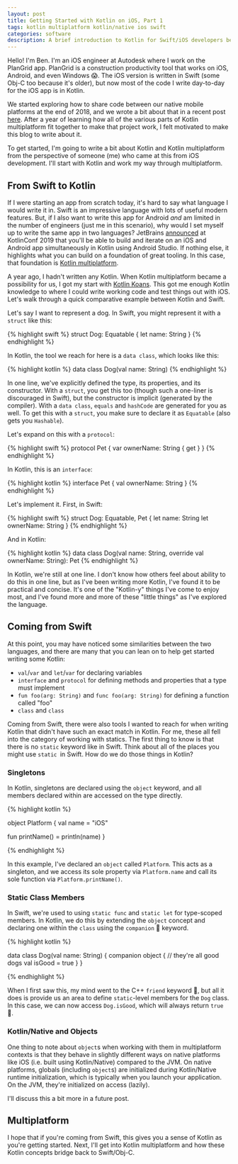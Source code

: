 ```yaml
---
layout: post
title: Getting Started with Kotlin on iOS, Part 1
tags: kotlin multiplatform kotlin/native ios swift
categories: software
description: A brief introduction to Kotlin for Swift/iOS developers before diving into Kotlin multiplatform.
---
```


Hello! I'm Ben. I'm an iOS engineer at Autodesk where I work on the PlanGrid app. PlanGrid is a construction productivity tool that works on iOS, Android, and even Windows 😱. The iOS version is written in Swift (some Obj-C too because it's older), but now most of the code I write day-to-day for the iOS app is in Kotlin.

We started exploring how to share code between our native mobile platforms at the end of 2018, and we wrote a bit about that in a recent post [here](https://medium.com/plangrid-technology/cross-platform-with-kotlin-native-at-plangrid-3e84b9cfe39c). After a year of learning how all of the various parts of Kotlin multiplatform fit together to make that project work, I felt motivated to make this blog to write about it.

To get started, I'm going to write a bit about Kotlin and Kotlin multiplatform from the perspective of someone (me) who came at this from iOS development. I'll start with Kotlin and work my way through multiplatform.

## From Swift to Kotlin

If I were starting an app from scratch today, it's hard to say what language I would write it in. Swift is an impressive language with lots of useful modern features. But, if I also want to write this app for Android _and_ am limited in the number of engineers (just me in this scenario), why would I set myself up to write the same app in two languages? JetBrains [announced](https://blog.jetbrains.com/kotlin/2019/12/what-to-expect-in-kotlin-1-4-and-beyond) at KotlinConf 2019 that you'll be able to build and iterate on an iOS and Android app simultaneously in Kotlin using Android Studio. If nothing else, it highlights what you can build on a foundation of great tooling. In this case, that foundation is [Kotlin multiplatform](https://www.jetbrains.com/lp/mobilecrossplatform).

A year ago, I hadn't written any Kotlin. When Kotlin multiplatform became a possibility for us, I got my start with [Kotlin Koans](https://play.kotlinlang.org/koans/). This got me enough Kotlin knowledge to where I could write working code and test things out with iOS. Let's walk through a quick comparative example between Kotlin and Swift.

Let's say I want to represent a dog. In Swift, you might represent it with a `struct` like this:

{% highlight swift %}
struct Dog: Equatable {
  let name: String
}
{% endhighlight %}

In Kotlin, the tool we reach for here is a `data class`, which looks like this:

{% highlight kotlin %}
data class Dog(val name: String)
{% endhighlight %}

In one line, we've explicitly defined the type, its properties, and its constructor. With a `struct`, you get this too (though such a one-liner is discouraged in Swift), but the constructor is implicit (generated by the compiler). With a `data class`, `equals` and `hashCode` are generated for you as well. To get this with a `struct`, you make sure to declare it as `Equatable` (also gets you `Hashable`).

Let's expand on this with a `protocol`:

{% highlight swift %}
protocol Pet {
  var ownerName: String { get }
}
{% endhighlight %}

In Kotlin, this is an `interface`:

{% highlight kotlin %}
interface Pet {
  val ownerName: String
}
{% endhighlight %}

Let's implement it. First, in Swift:

{% highlight swift %}
struct Dog: Equatable, Pet {
  let name: String
  let ownerName: String
}
{% endhighlight %}

And in Kotlin:

{% highlight kotlin %}
data class Dog(val name: String, override val ownerName: String): Pet
{% endhighlight %}

In Kotlin, we're still at one line. I don't know how others feel about ability to do this in one line, but as I've been writing more Kotlin, I've found it to be practical and concise. It's one of the "Kotlin-y" things I've come to enjoy most, and I've found more and more of these "little things" as I've explored the language.

## Coming from Swift

At this point, you may have noticed some similarities between the two languages, and there are many that you can lean on to help get started writing some Kotlin:

- `val`/`var` and `let`/`var` for declaring variables
- `interface` and `protocol` for defining methods and properties that a type must implement
- `fun foo(arg: String)` and `func foo(arg: String)` for defining a function called "foo"
- `class` and `class`

Coming from Swift, there were also tools I wanted to reach for when writing Kotlin that didn't have such an exact match in Kotlin. For me, these all fell into the category of working with statics. The first thing to know is that there is no `static` keyword like in Swift. Think about all of the places you might use `static `in Swift. How do we do those things in Kotlin?

### Singletons

In Kotlin, singletons are declared using the `object` keyword, and all members declared within are accessed on the type directly.

{% highlight kotlin %}

object Platform {
   val name = "iOS"

   fun printName() = println(name)
}

{% endhighlight %}

In this example, I've declared an `object` called `Platform`. This acts as a singleton, and we access its sole property via `Platform.name` and call its sole function via `Platform.printName()`.

### Static Class Members

In Swift, we're used to using `static func` and `static let` for type-scoped members. In Kotlin, we do this by extending the `object` concept and declaring one within the `class` using the `companion` 🤝 keyword.

{% highlight kotlin %}

data class Dog(val name: String) {
    companion object {
        // they're all good dogs
        val isGood = true
    }
}

{% endhighlight %}

When I first saw this, my mind went to the C++ `friend` keyword 🙈, but all it does is provide us an area to define `static`-level members for the `Dog` class. In this case, we can now access `Dog.isGood`, which will always return `true` 🐶.

### Kotlin/Native and Objects

One thing to note about `object`s when working with them in multiplatform contexts is that they behave in slightly different ways on native platforms like iOS (i.e. built using Kotlin/Native) compared to the JVM. On native platforms, globals (including `object`s) are initialized during Kotlin/Native runtime initialization, which is typically when you launch your application. On the JVM, they're initialized on access (lazily).

I'll discuss this a bit more in a future post.

## Multiplatform

I hope that if you're coming from Swift, this gives you a sense of Kotlin as you're getting started. Next, I'll get into Kotlin multiplatform and how these Kotlin concepts bridge back to Swift/Obj-C.
